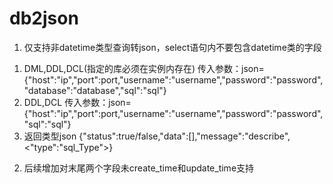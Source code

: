 # db2json
1. 仅支持非datetime类型查询转json，select语句内不要包含datetime类的字段
1)  DML,DDL,DCL(指定的库必须在实例内存在)
    传入参数：json={"host":"ip","port":port,"username":"username","password":"password","database":"database","sql":"sql"}
2)  DDL,DCL
    传入参数：json={"host":"ip","port":port,"username":"username","password":"password","sql":"sql"} 
3)  返回类型json
    {"status":true/false,"data":[],"message":"describe",<"type":"sql_Type">}
    
2. 后续增加对末尾两个字段未create_time和update_time支持
